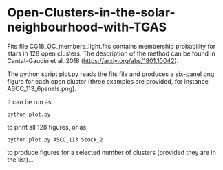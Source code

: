 # Open-Clusters-in-the-solar-neighbourhood-with-TGAS

Fits file CG18_OC_members_light.fits contains membership probability for stars in 128 open clusters. The description of the method can be found in Cantat-Gaudin et al. 2018 (https://arxiv.org/abs/1801.10042).

The python script plot.py reads the fits file and produces a six-panel png figure for each open cluster (three examples are provided, for instance ASCC_113_6panels.png).

It can be run as:

    python plot.py
    
to print all 128 figures, or as:

    python plot.py ASCC_113 Stock_2
    
to produce figures for a selected number of clusters (provided they are in the list)...
